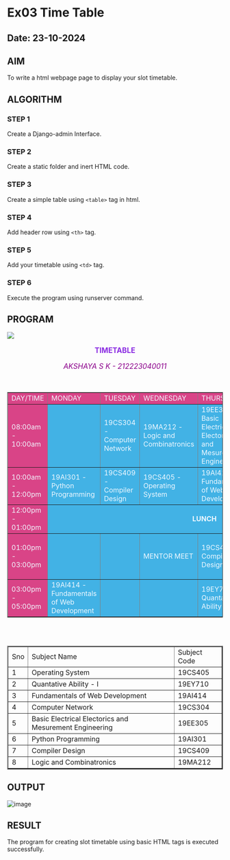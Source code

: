 # Ex03 Time Table
## Date: 23-10-2024

## AIM
To write a html webpage page to display your slot timetable.

## ALGORITHM
### STEP 1
Create a Django-admin Interface.

### STEP 2
Create a static folder and inert HTML code.

### STEP 3
Create a simple table using ```<table>``` tag in html.

### STEP 4
Add header row using ```<th>``` tag.

### STEP 5
Add your timetable using ```<td>``` tag.

### STEP 6
Execute the program using runserver command.

## PROGRAM

<html>
    <head>
        <title> Time Table </title>
    </head>
    <body>
        <img src = "c:\Users\admin\Pictures\Screenshots\Screenshot 2024-10-24 104012.png" 
        style ="display: block; margin-left: auto; margin-right: auto">
        <p align = "center", style="font-size: larger; color: blueviolet;"><b>TIMETABLE</b></p>
        <p align = "center", style="font-size: larger; color: darkmagenta;"><i>AKSHAYA S K - 212223040011</i></p>
        <br>
        <table border = "1" style = "border-collapse:collapse" align = "center">
            <tr style="background-color: rgb(217, 68, 135); color: aliceblue;" >
                <td>DAY/TIME</td>
                <td>MONDAY</td>
                <td>TUESDAY</td>
                <td>WEDNESDAY</td>
                <td>THURSDAY</td>
                <td>FRIDAY</td>
                <td>SATURDAY</td>
            </tr>
            <tr style="background-color: rgb(66, 178, 229); color: aliceblue;">
                <td style="background-color: rgb(217, 68, 135); color: aliceblue;">08:00am - 10:00am</td>
                <td></td>
                <td>19CS304 - Computer Network</td>
                <td>19MA212 - Logic and Combinatronics</td>
                <td>19EE305 - Basic Electrical Electorics and Mesurement Engineering</td>
                <td>19MA212 - Logic and Combinatronics</td>
                <td>19AI414 - Fundamentals of Web Development</td>
            </tr>
            <tr style="background-color: rgb(66, 178, 229); color: aliceblue;">
                <td style="background-color: rgb(217, 68, 135); color: aliceblue;">10:00am - 12:00pm</td>
                <td>19AI301 - Python Programming</td>
                <td>19CS409 - Compiler Design</td>
                <td>19CS405 - Operating System</td>
                <td>19AI414 - Fundamentals of Web Development</td>
                <td>19AI301 - Python Programming</td>
                <td></td>
            </tr>
            <tr style="background-color: rgb(66, 178, 229); color: aliceblue;">
                <td style="background-color: rgb(217, 68, 135); color: aliceblue;">12:00pm - 01:00pm</td>
                <td colspan = "6", align = "center"><b>LUNCH</b></td>
            </tr>
            <tr style="background-color: rgb(66, 178, 229); color: aliceblue;">
                <td style="background-color: rgb(217, 68, 135); color: aliceblue;">01:00pm - 03:00pm</td>        
                <td></td>
                <td></td>
                <td>MENTOR MEET</td>
                <td>19CS409 - Compiler Design</td>
                <td>19EE305 - Basic Electrical Electorics and Mesurement Engineering</td>
                <td>19CS304 - Computer Network</td>
            </tr>
            <tr style="background-color: rgb(66, 178, 229); color: aliceblue;">
                <td style="background-color: rgb(217, 68, 135); color: aliceblue;">03:00pm - 05:00pm</td>
                <td>19AI414 - Fundamentals of Web Development</td>
                <td></td>
                <td></td>
                <td>19EY710 - Quantative Ability - I</td>
                <td>19CS405 - Operating System</td>
                <td></td>  
            </tr>
        </table>
        <br>
        <br>
        <table border = "2" style = "border-collapse:collapse" align = "center">
            <tr>
                <td>Sno</td>
                <td>Subject Name</td>
                <td>Subject Code</td>
            </tr>
            <tr>
                <td>1</td>
                <td>Operating System</td>
                <td>19CS405</td>
            </tr>
            <tr>
                <td>2</td>
                <td>Quantative Ability - I</td>
                <td>19EY710</td>
            </tr>
            <tr>
                <td>3</td>
                <td>Fundamentals of Web Development</td>
                <td>19AI414</td>
            </tr>
            <tr>
                <td>4</td>
                <td>Computer Network</td>
                <td>19CS304</td>
            </tr>
            <tr>
                <td>5</td>
                <td>Basic Electrical Electorics and Mesurement Engineering</td>
                <td>19EE305</td>
            </tr>
            <tr>
                <td>6</td>
                <td>Python Programming</td>
                <td>19AI301</td>
            </tr>
            <tr>
                <td>7</td>
                <td>Compiler Design</td>
                <td>19CS409</td>
            </tr>
            <tr>
                <td>8</td>
                <td>Logic and Combinatronics</td>
                <td>19MA212</td>
            </tr>
        </table>
    </body>
</html>


## OUTPUT

![image](https://github.com/user-attachments/assets/9982aaea-1fd6-403b-aae5-c204b2e6adc3)



## RESULT
The program for creating slot timetable using basic HTML tags is executed successfully.
